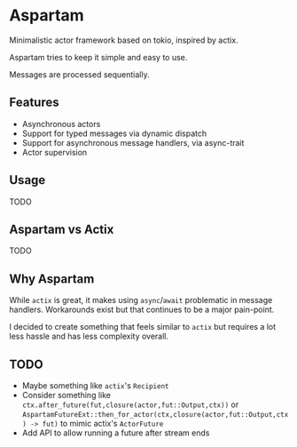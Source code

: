 # Aspartam

Minimalistic actor framework based on tokio, inspired by actix.

Aspartam tries to keep it simple and easy to use.

Messages are processed sequentially. 

## Features

* Asynchronous actors
* Support for typed messages via dynamic dispatch
* Support for asynchronous message handlers, via async-trait
* Actor supervision

## Usage

TODO

## Aspartam vs Actix

TODO

## Why Aspartam

While `actix` is great, it makes using `async`/`await` problematic in message handlers. Workarounds exist but that continues to be a major pain-point. 

I decided to create something that feels similar to `actix` but requires a lot less hassle and has less complexity overall.


## TODO

* Maybe something like `actix`'s `Recipient`
* Consider something like `ctx.after_future(fut,closure(actor,fut::Output,ctx))` or `AspartamFutureExt::then_for_actor(ctx,closure(actor,fut::Output,ctx) -> fut)` to mimic actix's `ActorFuture`
* Add API to allow running a future after stream ends
